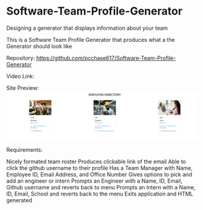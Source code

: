 # Software-Team-Profile-Generator
Designing a generator that displays information about your team

This is a Software Team Profile Generator that produces what a the Generator should look like

Repository: https://github.com/pcchase617/Software-Team-Profile-Generator

Video Link: 

Site Preview:
![alt text](https://raw.githubusercontent.com/pcchase617/Software-Team-Profile-Generator/main/Employee%20Directory%20Deployed%20page.PNG)

Requirements:

Nicely formated team roster
Produces clickable link of the email
Able to click the github username to their profile
Has a Team Manager with Name, Employee ID, Email Address, and Office Number
Gives options to pick and add an engineer or intern
Prompts an Engineer with a Name, ID, Email, Github username and reverts back to menu
Prompts an Intern with a Name, ID, Email, School and reverts back to the menu
Exits application and HTML generated
